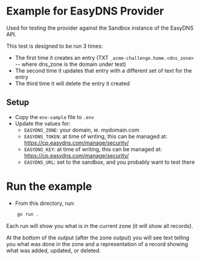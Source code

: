 # Example for EasyDNS Provider

Used for testing the provider against the Sandbox instance of the EasyDNS API.

This test is designed to be run 3 times:
- The first time it creates an entry (TXT `_acme-challenge.home.<dns_zone>` -- where dns_zone is the domain under test)
- The second time it updates that entry with a different set of text for the entry
- The third time it will delete the entry it created

## Setup
- Copy the `env-sample` file to `.env`
- Update the values for:
    - `EASYDNS_ZONE`: your domain, ie. mydomain.com
    - `EASYDNS_TOKEN`: at time of writing, this can be managed at: https://cp.easydns.com/manage/security/    
    - `EASYDNS_KEY`: at time of writing, this can be managed at: https://cp.easydns.com/manage/security/
    - `EASYDNS_URL`: set to the sandbox, and you probably want to test there

# Run the example
- From this directory, run:
```bash
    go run .
```

Each run will show you what is in the current zone (it will show all records).

At the bottom of the output (after the zone output) you will see text telling you what was done in the zone and a representation of a record showing what was added, updated, or deleted.
